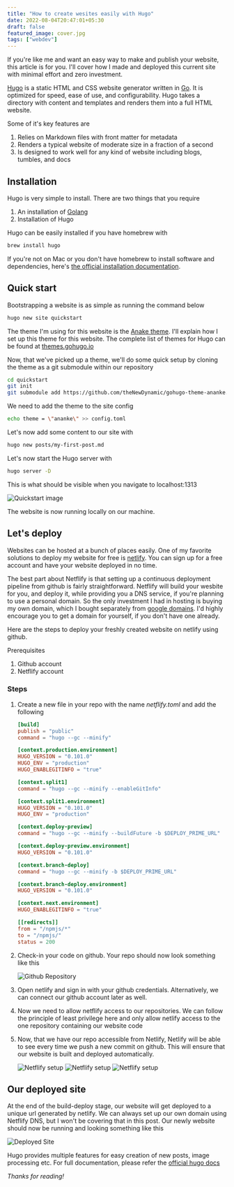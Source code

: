 ```yaml
---
title: "How to create wesites easily with Hugo"
date: 2022-08-04T20:47:01+05:30
draft: false
featured_image: cover.jpg
tags: ["webdev"]
---
```


If you're like me and want an easy way to make and publish your website, this article is for you. I'll cover how I made and deployed this current site with minimal effort and zero investment. 

[Hugo](https://github.com/gohugoio/hugo) is a static HTML and CSS website generator written in [Go](https://golang.org/). It is optimized for speed, ease of use, and configurability. Hugo takes a directory with content and templates and renders them into a full HTML website.

Some of it's key features are

1. Relies on Markdown files with front matter for metadata
2. Renders a typical website of moderate size in a fraction of a second
3. Is designed to work well for any kind of website including blogs, tumbles, and docs

## Installation

Hugo is very simple to install. There are two things that you require

1. An installation of [Golang](https://go.dev)
2. Installation of Hugo  

Hugo can be easily installed if you have homebrew with 

```sh
brew install hugo
```

If you're not on Mac or you don't have homebrew to install software and dependencies, here's [the official installation documentation](https://gohugo.io/getting-started/installing/#quick-install).  



## Quick start

Bootstrapping a website is as simple as running the command below

```sh
hugo new site quickstart
```

The theme I'm using for this website is the [Anake theme](https://github.com/theNewDynamic/gohugo-theme-ananke). I'll explain how I set up this theme for this website. The complete list of themes for Hugo can be found at [themes.gohugo.io](https://themes.gohugo.io/)

Now, that we've picked up a theme, we'll do some quick setup by cloning the theme as a git submodule within our repository

```sh
cd quickstart
git init
git submodule add https://github.com/theNewDynamic/gohugo-theme-ananke.git themes/ananke
```

We need to add the theme to the site config 

```sh
echo theme = \"ananke\" >> config.toml
```

Let's now add some content to our site with 

```sh
hugo new posts/my-first-post.md
```

Let's now start the Hugo server with

```sh
hugo server -D
```

This is what should be visible when you navigate to localhost:1313

![Quickstart image](./quickstart.jpg)

The website is now running locally on our machine. 

## Let's deploy

Websites can be hosted at a bunch of places easily. One of my favorite solutions to deploy my website for free is [netlify](https://www.netlify.com). You can sign up for a free account and have your website deployed in no time. 

The best part about Netflify is that setting up a continuous deployment pipeline from github is fairly straightforward. Netflify will build your wesbite for you, and deploy it, while providing you a DNS service, if you're planning to use a personal domain. So the only investment I had in hosting is buying my own domain, which I bought separately from [google domains](https://domains.google). I'd highly encourage you to get a domain for yourself, if you don't have one already. 

Here are the steps to deploy your freshly created website on netlify using github.

Prerequisites 

1. Github account
2. Netflify account

### Steps

1. Create a new file in your repo with the name _netflify.toml_ and add the following 

    ```toml
    [build]
    publish = "public"
    command = "hugo --gc --minify"

    [context.production.environment]
    HUGO_VERSION = "0.101.0"
    HUGO_ENV = "production"
    HUGO_ENABLEGITINFO = "true"

    [context.split1]
    command = "hugo --gc --minify --enableGitInfo"

    [context.split1.environment]
    HUGO_VERSION = "0.101.0"
    HUGO_ENV = "production"

    [context.deploy-preview]
    command = "hugo --gc --minify --buildFuture -b $DEPLOY_PRIME_URL"

    [context.deploy-preview.environment]
    HUGO_VERSION = "0.101.0"

    [context.branch-deploy]
    command = "hugo --gc --minify -b $DEPLOY_PRIME_URL"

    [context.branch-deploy.environment]
    HUGO_VERSION = "0.101.0"

    [context.next.environment]
    HUGO_ENABLEGITINFO = "true"

    [[redirects]]
    from = "/npmjs/*"
    to = "/npmjs/"
    status = 200
    ```

2. Check-in your code on github. Your repo should now look something like this

    ![Github Repository](./github-push.png)

3. Open netlify and sign in with your github credentials. Alternatively, we can connect our github account later as well.
4. Now we need to allow netflify access to our repositories. We can follow the principle of least privilege here and only allow netlify access to the one repository containing our website code
5. Now, that we have our repo accessible from Netlify, Netlify will be able to see every time we push a new commit on github. This will ensure that our website is built and deployed automatically.

    ![Netflify setup](./netlify-1.png)
    ![Netflify setup](./netlify-2.png)
    ![Netflify setup](./netlify-3.png)

## Our deployed site

At the end of the build-deploy stage, our website will get deployed to a unique url generated by netlify. We can always set up our own domain using Netflify DNS, but I won't be covering that in this post. Our newly website should now be running and looking something like this

![Deployed Site](./deployed-site.png)

Hugo provides multiple features for easy creation of new posts, image processing etc. For full documentation, please refer the [official hugo docs](https://gohugo.io/documentation/)

_Thanks for reading!_